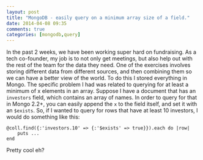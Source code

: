 ```yaml
---
layout: post
title: "MongoDB - easily query on a minimum array size of a field."
date: 2014-04-08 09:35
comments: true
categories: [mongodb,query]
---
```


In the past 2 weeks, we have been working super hard on fundraising. As a tech co-founder, my job is to not only get meetings, but also help out with the rest of the team for the data they need. One of the exercises involves storing different data from different sources, and then combining them so we can have a better view of the world. To do this I stored everything in Mongo. The specific problem I had was related to querying for at least a minimum of x elements in an array. Suppose I have a document that has an ```investors``` field, which contains an array of names. In order to query for that in Mongo 2.2+, you can easily append the ```x``` to the field itself, and set it with an ```$exists```. So, if I wanted to query for rows that have at least 10 investors, I would do something like this:

```
@coll.find({:'investors.10' => {:'$exists' => true}}).each do |row|
	puts ...
end
```

Pretty cool eh?


